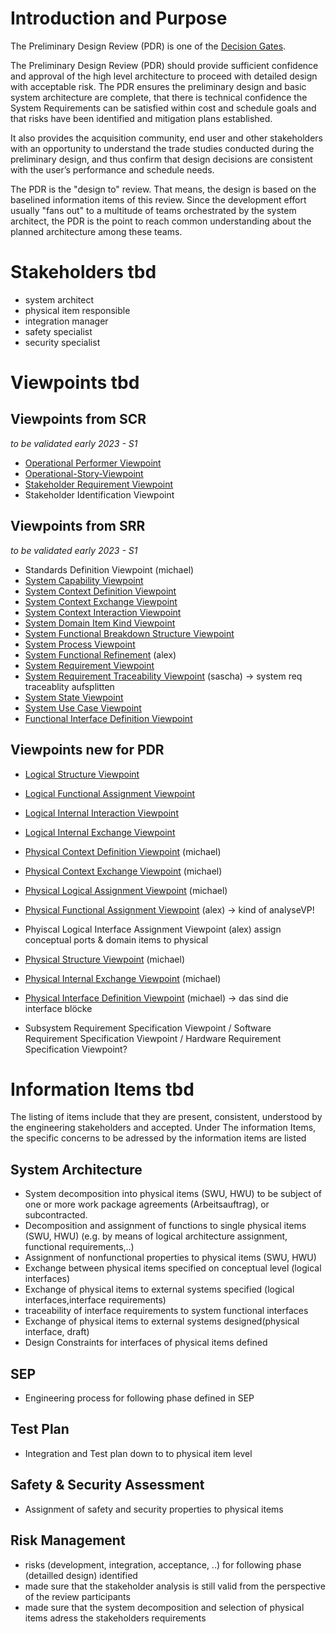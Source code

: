 # Introduction and Purpose

The Preliminary Design Review (PDR) is one of the [Decision Gates](decisiongates.md).

The Preliminary Design Review (PDR) should provide sufficient confidence and approval of the high level architecture to proceed with detailed design with acceptable risk. The PDR ensures the preliminary design and basic system architecture are complete, that there is technical confidence the System Requirements can be satisfied within cost and schedule goals and that risks have been identified and mitigation plans established.

It also provides the acquisition community, end user and other stakeholders with an opportunity to understand the trade studies conducted during the preliminary design, and thus confirm that design decisions are consistent with the user’s performance and schedule needs.

The PDR is the "design to" review. That means, the design is based on the baselined information items of this review. Since the development effort usually "fans out" to a multitude of teams orchestrated by the system architect, the PDR is the point to reach common understanding about the planned architecture among these teams.

# Stakeholders tbd
 * system architect
 * physical item responsible
 * integration manager
 * safety specialist
 * security specialist

# Viewpoints tbd
## Viewpoints from SCR

*to be validated early 2023 - S1*
 * [Operational Performer Viewpoint](../viewpoints/Operational-Performer-Viewpoint.md)
 * [Operational-Story-Viewpoint](../viewpoints/Operational-Story-Viewpoint.md)
 * [Stakeholder Requirement Viewpoint](../viewpoints/Stakeholder-Requirement-Viewpoint.md)
 * Stakeholder Identification Viewpoint

## Viewpoints from SRR

*to be validated early 2023 - S1*
 * Standards Definition Viewpoint (michael)
 * [System Capability Viewpoint](../viewpoints/System-Capability-Viewpoint.md)
 * [System Context Definition Viewpoint](../viewpoints/System-Context-Definition-Viewpoint.md)
 * [System Context Exchange Viewpoint](../viewpoints/System-Context-Exchange-Viewpoint.md)
 * [System Context Interaction Viewpoint](../viewpoints/System-Context-Interaction-Viewpoint.md)
 * [System Domain Item Kind Viewpoint](../viewpoints/System-Domain-Item-Kind-Viewpoint.md)
 * [System Functional Breakdown Structure Viewpoint](../viewpoints/System-Functional-Breakdown-Structure-Viewpoint.md)
 * [System Process Viewpoint](../viewpoints/System-Process-Viewpoint.md)
 * [System Functional Refinement](../viewpoints/System-Functional-Refinement-Viewpoint.md) (alex)
 * [System Requirement Viewpoint](../viewpoints/System-Requirement-Viewpoint.md)
 * [System Requirement Traceability Viewpoint](../viewpoints/System-Requirement-Traceability-Viewpoint.md) (sascha) -> system req traceablity aufsplitten
 * [System State Viewpoint](../viewpoints/System-State-Viewpoint.md)
 * [System Use Case Viewpoint](../viewpoints/System-Use-Case-Viewpoint.md)
 * [Functional Interface Definition Viewpoint](../viewpoints/Functional-Interface-Definition-Viewpoint.md)
 
 ## Viewpoints new for PDR
 * [Logical Structure Viewpoint](../viewpoints/Logical-Structure-Viewpoint.md)
 * [Logical Functional Assignment Viewpoint](../viewpoints/Logical-Functional-Assignment-Viewpoint.md)
 * [Logical Internal Interaction Viewpoint](../viewpoints/Logical-Internal-Interaction-Viewpoint.md)
 * [Logical Internal Exchange Viewpoint](../viewpoints/Logical-Internal-Exchange-Viewpoint.md)
 * [Physical Context Definition Viewpoint](../viewpoints/Physical-Context-Definition-Viewpoint.md) (michael)
 * [Physical Context Exchange Viewpoint](../viewpoints/Physical-Context-Exchange-Viewpoint.md) (michael)
 * [Physical Logical Assignment Viewpoint](../viewpoints/Physical-Logical-Assignment-Viewpoint.md) (michael)
 * [Physical Functional Assignment Viewpoint](../viewpoints/Physical-Functional-Assignment-Viewpoint.md) (alex) -> kind of analyseVP!
 
 * Phyiscal Logical Interface Assignment Viewpoint (alex) assign conceptual ports & domain items to physical 
 * [Physical Structure Viewpoint](../viewpoints/Physical-Structure-Viewpoint.md) (michael)
 * [Physical Internal Exchange Viewpoint](../viewpoints/Physical-Internal-Exchange-Viewpoint.md) (michael)
 * [Physical Interface Definition Viewpoint](../viewpoints/Physical-Interface-Definition-Viewpoint.md) (michael) -> das sind die interface blöcke
 * Subsystem Requirement Specification Viewpoint / Software Requirement Specification Viewpoint / Hardware Requirement Specification Viewpoint?

# Information Items tbd

The listing of items include that they are present, consistent, understood by the engineering stakeholders and accepted.
Under The information Items, the specific concerns to be adressed by the information items are listed

## System Architecture
 * System decomposition into physical items (SWU, HWU) to be subject of one or more work package agreements (Arbeitsauftrag), or subcontracted.
 * Decomposition and assignment of functions to single physical items (SWU, HWU) (e.g. by means of logical architecture assignment, functional requirements,..)
 * Assignment of nonfunctional properties to physical items (SWU, HWU)
 * Exchange between physical items specified on conceptual level (logical interfaces)
 * Exchange of physical items to external systems specified (logical interfaces,interface requirements)
 * traceability of interface requirements to system functional interfaces
 * Exchange of physical items to external systems designed(physical interface, draft)
 * Design Constraints for interfaces of physical items defined

## SEP
 * Engineering process for following phase defined in SEP

## Test Plan
 * Integration and Test plan down to to physical item level

## Safety & Security Assessment
 * Assignment of safety and security properties to physical items

## Risk Management
 * risks (development, integration, acceptance, ..) for following phase (detailled design) identified
 * made sure that the stakeholder analysis is still valid from the perspective of the review participants
 * made sure that the system decomposition and selection of physical items adress the stakeholders requirements    
